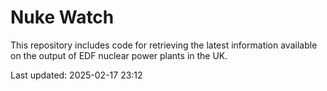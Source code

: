 # Nuke Watch

This repository includes code for retrieving the latest information available on the output of EDF nuclear power plants in the UK.

Last updated: 2025-02-17 23:12